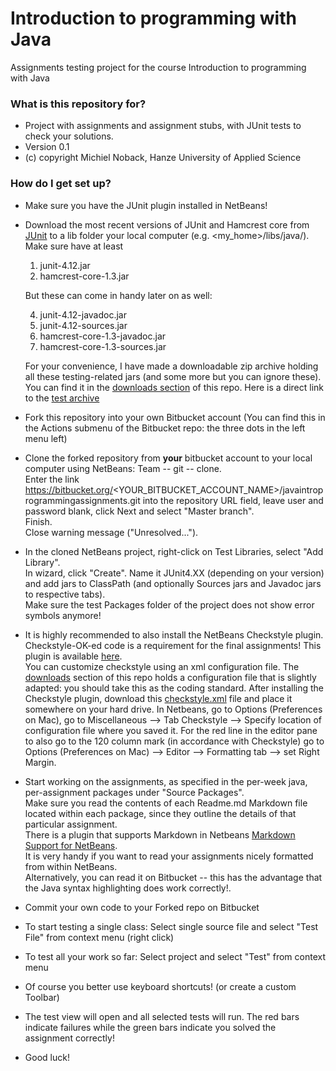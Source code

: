 # Introduction to programming with Java #

Assignments testing project for the course Introduction to programming with Java

### What is this repository for? ###

* Project with assignments and assignment stubs, with JUnit tests to check your solutions.
* Version 0.1
* (c) copyright Michiel Noback, Hanze University of Applied Science

### How do I get set up? ###

* Make sure you have the JUnit plugin installed in NetBeans!
* Download the most recent versions of JUnit and Hamcrest core from [JUnit](https://github.com/junit-team/junit/wiki/Download-and-Install) to a lib folder your local computer (e.g. <my_home>/libs/java/).  
Make sure have at least

    1. junit-4.12.jar
    2. hamcrest-core-1.3.jar

    But these can come in handy later on as well:

    4. junit-4.12-javadoc.jar
    5. junit-4.12-sources.jar
    6. hamcrest-core-1.3-javadoc.jar
    7. hamcrest-core-1.3-sources.jar

    For your convenience, I have made a downloadable zip archive holding all these testing-related jars (and some more but you can ignore these). 
You can find it in the [downloads section](https://bitbucket.org/michiel_noback/javaintroprogrammingassignments/downloads/) of this repo. 
Here is a direct link to the [test archive](https://bitbucket.org/michiel_noback/javaintroprogrammingassignments/downloads/test_archive.zip)

* Fork this repository into your own Bitbucket account (You can find this in the Actions submenu of the Bitbucket repo: the three dots in the left menu left)  

* Clone the forked repository from **your** bitbucket account to your local computer using NetBeans: Team -- git -- clone.  
Enter the link https://bitbucket.org/<YOUR_BITBUCKET_ACCOUNT_NAME>/javaintroprogrammingassignments.git
 into the repository URL field, leave user and password blank, click Next and select "Master branch".  
Finish.  
Close warning message ("Unresolved...").
 
* In the cloned NetBeans project, right-click on Test Libraries, select "Add Library".  
In wizard, click "Create". Name it JUnit4.XX (depending on your version) and add jars to ClassPath 
(and optionally Sources jars and Javadoc jars to respective tabs).  
Make sure the test Packages folder of the project does not show error symbols anymore!  

* It is highly recommended to also install the NetBeans Checkstyle plugin. Checkstyle-OK-ed code is a requirement for the final assignments!
This plugin is available [here](http://www.sickboy.cz/checkstyle/).  
You can customize checkstyle using an xml configuration file. 
The [downloads](https://bitbucket.org/michiel_noback/javaintroprogrammingassignments/downloads) section of this 
repo holds a configuration file that is slightly adapted: you should take this as the coding standard. 
After installing the Checkstyle plugin, download this [checkstyle.xml](https://bitbucket.org/michiel_noback/javaintroprogrammingassignments/downloads/checkstyle.xml) 
file and place it somewhere on your hard drive. In Netbeans, go to Options (Preferences on Mac), 
go to Miscellaneous --> Tab Checkstyle --> Specify location of configuration file where you saved it.
For the red line in the editor pane to also go to the 120 column mark (in accordance with Checkstyle) 
go to Options (Preferences on Mac) --> Editor --> Formatting tab --> set Right Margin. 

* Start working on the assignments, as specified in the per-week java, per-assignment packages under "Source Packages".  
Make sure you read the contents of each Readme.md Markdown file located within each package, since they outline the details of that particular assignment.  
There is a plugin that supports Markdown in Netbeans [Markdown Support for NetBeans](https://github.com/madflow/flow-netbeans-markdown).  
It is very handy if you want to read your assignments nicely formatted from within NetBeans.  
Alternatively, you can read it on Bitbucket -- this has the advantage that the Java syntax highlighting does work correctly!.  

* Commit your own code to your Forked repo on Bitbucket  

* To start testing a single class: Select single source file and select "Test File" from context menu (right click)

* To test all your work so far: Select project and select "Test" from context menu

* Of course you better use keyboard shortcuts! (or create a custom Toolbar)

* The test view will open and all selected tests will run. The red bars indicate failures while the green bars indicate you solved the assignment correctly!

* Good luck!
